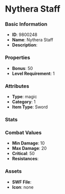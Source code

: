 # Nythera Staff



### Basic Information

- **ID**: 9800248
- **Name**: Nythera Staff
- **Description**: 

### Properties

- **Bonus**: 50
- **Level Requirement**: 1

### Attributes

- **Type**: magic     
- **Category**: 1
- **Item Type**: Sword

### Stats


### Combat Values

- **Min Damage**: 10
- **Max Damage**: 20
- **Critical**: 50
- **Resistances**: 

### Assets

- **SWF File**: 
- **Icon**: none

